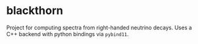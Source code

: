 # blackthorn
Project for computing spectra from right-handed neutrino decays. Uses a C++ backend with python bindings via `pybind11`.
